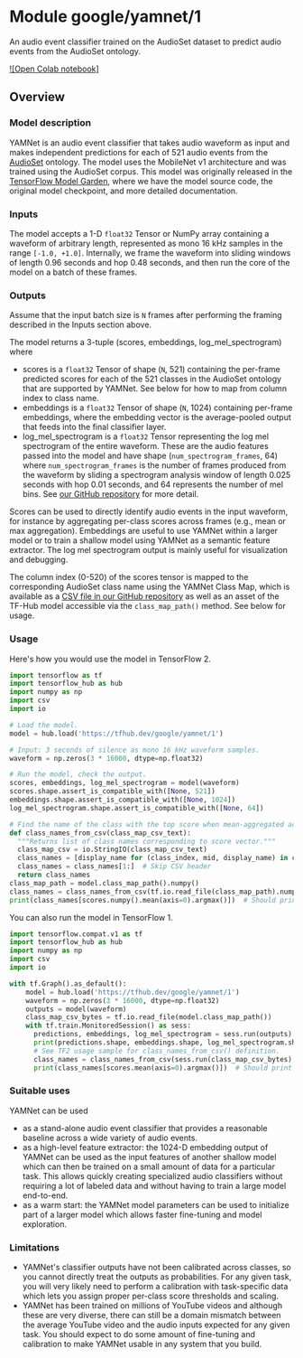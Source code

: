 # Module google/yamnet/1
An audio event classifier trained on the AudioSet dataset to predict audio events from the AudioSet ontology.

<!-- asset-path: internal -->
<!-- module-type: audio-event-classification -->
<!-- fine-tunable: false -->
<!-- format: saved_model_2 -->
<!-- network-architecture: mobilenet-v1 -->
<!-- dataset: AudioSet -->

[![Open Colab notebook]](https://colab.research.google.com/github/tensorflow/hub/blob/master/examples/colab/yamnet.ipynb)

## Overview

### Model description

YAMNet is an audio event classifier that takes audio waveform as input and makes independent predictions for each of 521 audio events from the [AudioSet](https://g.co/audioset) ontology. The model uses the MobileNet v1 architecture and was trained using the AudioSet corpus. This model was originally released in the [TensorFlow Model Garden](https://github.com/tensorflow/models/tree/master/research/audioset/yamnet), where we have the model source code, the original model checkpoint, and more detailed documentation.

### Inputs

The model accepts a 1-D `float32` Tensor or NumPy array containing a waveform of arbitrary length, represented as mono 16 kHz samples in the range `[-1.0, +1.0]`. Internally, we frame the waveform into sliding windows of length 0.96 seconds and hop 0.48 seconds, and then run the core of the model on a batch of these frames.

### Outputs

Assume that the input batch size is `N` frames after performing the framing described in the Inputs section above.

The model returns a 3-tuple (scores, embeddings, log_mel_spectrogram) where

* scores is a `float32` Tensor of shape (`N`, 521) containing the per-frame predicted scores for each of the 521 classes in the AudioSet ontology that are supported by YAMNet. See below for how to map from column index to class name.
* embeddings is a `float32` Tensor of shape (`N`, 1024) containing per-frame embeddings, where the embedding vector is the average-pooled output that feeds into the final classifier layer.
* log_mel_spectrogram is a `float32` Tensor representing the log mel spectrogram of the entire waveform. These are the audio features passed into the model and have shape (`num_spectrogram_frames`, 64) where `num_spectrogram_frames` is the number of frames produced from the waveform by sliding a spectrogram analysis window of length 0.025 seconds with hop 0.01 seconds, and 64 represents the number of mel bins. See [our GitHub repository](https://github.com/tensorflow/models/tree/master/research/audioset/yamnet) for more detail.

Scores can be used to directly identify audio events in the input waveform, for instance by aggregating per-class scores across frames (e.g., mean or max aggregation). Embeddings are useful to use YAMNet within a larger model or to train a shallow model using YAMNet as a semantic feature extractor. The log mel spectrogram output is mainly useful for visualization and debugging.

The column index (0-520) of the scores tensor is mapped to the corresponding AudioSet class name using the YAMNet Class Map, which is available as a [CSV file in our GitHub repository](https://github.com/tensorflow/models/blob/master/research/audioset/yamnet/yamnet_class_map.csv) as well as an asset of the TF-Hub model accessible via the `class_map_path()` method. See below for usage.

### Usage

Here's how you would use the model in TensorFlow 2.

```python
import tensorflow as tf
import tensorflow_hub as hub
import numpy as np
import csv
import io

# Load the model.
model = hub.load('https://tfhub.dev/google/yamnet/1')

# Input: 3 seconds of silence as mono 16 kHz waveform samples.
waveform = np.zeros(3 * 16000, dtype=np.float32)

# Run the model, check the output.
scores, embeddings, log_mel_spectrogram = model(waveform)
scores.shape.assert_is_compatible_with([None, 521])
embeddings.shape.assert_is_compatible_with([None, 1024])
log_mel_spectrogram.shape.assert_is_compatible_with([None, 64])

# Find the name of the class with the top score when mean-aggregated across frames.
def class_names_from_csv(class_map_csv_text):
  """Returns list of class names corresponding to score vector."""
  class_map_csv = io.StringIO(class_map_csv_text)
  class_names = [display_name for (class_index, mid, display_name) in csv.reader(class_map_csv)]
  class_names = class_names[1:]  # Skip CSV header
  return class_names
class_map_path = model.class_map_path().numpy()
class_names = class_names_from_csv(tf.io.read_file(class_map_path).numpy().decode('utf-8'))
print(class_names[scores.numpy().mean(axis=0).argmax()])  # Should print 'Silence'.
```

You can also run the model in TensorFlow 1.

```python
import tensorflow.compat.v1 as tf
import tensorflow_hub as hub
import numpy as np
import csv
import io

with tf.Graph().as_default():
    model = hub.load('https://tfhub.dev/google/yamnet/1')
    waveform = np.zeros(3 * 16000, dtype=np.float32)
    outputs = model(waveform)
    class_map_csv_bytes = tf.io.read_file(model.class_map_path())
    with tf.train.MonitoredSession() as sess:
      predictions, embeddings, log_mel_spectrogram = sess.run(outputs)
      print(predictions.shape, embeddings.shape, log_mel_spectrogram.shape)  # (N, 521) (N, 1024) (M, 64)
      # See TF2 usage sample for class_names_from_csv() definition.
      class_names = class_names_from_csv(sess.run(class_map_csv_bytes).decode('utf-8'))
      print(class_names[scores.mean(axis=0).argmax()])  # Should print 'Silence'.
```

### Suitable uses

YAMNet can be used

* as a stand-alone audio event classifier that provides a reasonable baseline across a wide variety of audio events.
* as a high-level feature extractor: the 1024-D embedding output of YAMNet can be used as the input features of another shallow model which can then be trained on a small amount of data for a particular task. This allows quickly creating specialized audio classifiers without requiring a lot of labeled data and without having to train a large model end-to-end.
* as a warm start: the YAMNet model parameters can be used to initialize part of a larger model which allows faster fine-tuning and model exploration.

### Limitations

* YAMNet's classifier outputs have not been calibrated across classes, so you cannot directly treat the outputs as probabilities. For any given task, you will very likely need to perform a calibration with task-specific data which lets you assign proper per-class score thresholds and scaling.
* YAMNet has been trained on millions of YouTube videos and although these are very diverse, there can still be a domain mismatch between the average YouTube video and the audio inputs expected for any given task. You should expect to do some amount of fine-tuning and calibration to make YAMNet usable in any system that you build.
